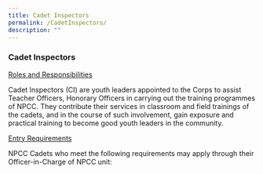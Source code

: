 ```yaml
---
title: Cadet Inspectors
permalink: /CadetInspectors/
description: ""
---
```

### Cadet Inspectors

<u>Roles and Responsibilities</u>

Cadet Inspectors (CI) are youth leaders appointed to the Corps to assist Teacher Officers, Honorary Officers in carrying out the training programmes of NPCC. They contribute their services in classroom and field trainings of the cadets, and in the course of such involvement, gain exposure and practical training to become good youth leaders in the community.

<u>Entry Requirements</u>

        
NPCC Cadets who meet the following requirements may apply through their Officer-in-Charge of NPCC unit:

